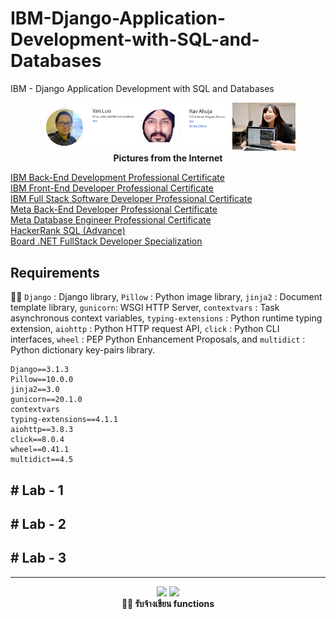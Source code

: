 # IBM-Django-Application-Development-with-SQL-and-Databases
IBM - Django Application Development with SQL and Databases

<p align="center" width="100%">
    <img width="60%" src="https://github.com/jkaewprateep/IBM-Django-Application-Development-with-SQL-and-Databases/blob/main/Django%20Application%20Development%20with%20SQL%20and%20Databases%20-%20instructors.png">
    <img width="20%" src="https://github.com/jkaewprateep/IBM-Django-Application-Development-with-SQL-and-Databases/blob/main/kid_20.jpg"> </br>
    <b> Pictures from the Internet </b> </br>
</p>

[IBM Back-End Development Professional Certificate]( https://github.com/jkaewprateep/Portfolio/blob/main/Coursera%20TFEHPZU2LP6Y.pdf ) </br>
[IBM Front-End Developer Professional Certificate]( https://github.com/jkaewprateep/Portfolio/blob/main/Coursera%206UJS9UQ5T9XV.pdf ) </br>
[IBM Full Stack Software Developer Professional Certificate]( https://github.com/jkaewprateep/Portfolio/blob/main/Coursera%20PNBKLW7T2NED.pdf ) </br>
[Meta Back-End Developer Professional Certificate]( https://github.com/jkaewprateep/Portfolio/blob/main/Coursera%20FANPMLCYFSZ2.pdf ) </br>
[Meta Database Engineer Professional Certificate]( https://github.com/jkaewprateep/Portfolio/blob/main/Coursera%20VVUULL2PK26V.pdf ) </br>
[HackerRank SQL (Advance)]( https://www.hackerrank.com/certificates/f225fa371510 ) </br>
[Board .NET FullStack Developer Specialization]( https://github.com/jkaewprateep/Portfolio/blob/main/Coursera%206DRYK7YS79ZT.pdf ) </br>

## Requirements ##

🧸💬 ```Django``` : Django library, ```Pillow``` : Python image library, ```jinja2``` : Document template library, ```gunicorn```: WSGI HTTP Server, ```contextvars``` : Task asynchronous context variables, ```typing-extensions``` : Python runtime typing extension,
```aiohttp``` : Python HTTP request API, ```click``` : Python CLI interfaces, ```wheel``` : PEP Python Enhancement Proposals, and ```multidict``` : Python dictionary key-pairs library. </br>

```
Django==3.1.3
Pillow==10.0.0
jinja2==3.0
gunicorn==20.1.0
contextvars
typing-extensions==4.1.1
aiohttp==3.8.3
click==8.0.4
wheel==0.41.1
multidict==4.5
```

## # Lab - 1 ##

## # Lab - 2 ##

## # Lab - 3 ##


---

<p align="center" width="100%">
    <img width="30%" src="https://github.com/jkaewprateep/advanced_mysql_topics_notes/blob/main/custom_dataset.png">
    <img width="30%" src="https://github.com/jkaewprateep/advanced_mysql_topics_notes/blob/main/custom_dataset_2.png"> </br>
    <b> 🥺💬 รับจ้างเขียน functions </b> </br>
</p>
